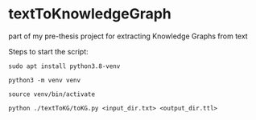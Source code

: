 # textToKnowledgeGraph
part of my pre-thesis project for extracting Knowledge Graphs from text



Steps to start the script:

`
sudo apt install python3.8-venv
`

`
python3 -m venv venv
`

`
source venv/bin/activate
`

`
python ./textToKG/toKG.py <input_dir.txt> <output_dir.ttl>
`
